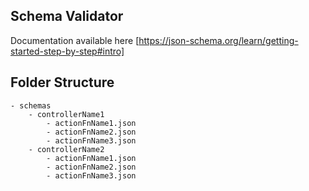 ## Schema Validator

Documentation available here [https://json-schema.org/learn/getting-started-step-by-step#intro]

## Folder Structure

    - schemas
        - controllerName1
            - actionFnName1.json
            - actionFnName2.json
            - actionFnName3.json
        - controllerName2
            - actionFnName1.json
            - actionFnName2.json
            - actionFnName3.json

